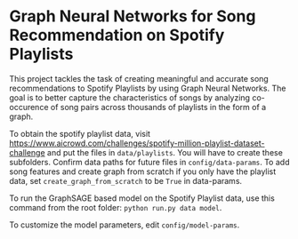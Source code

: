 # Graph Neural Networks for Song Recommendation on Spotify Playlists

This project tackles the task of creating meaningful and accurate song recommendations to Spotify Playlists by using Graph Neural Networks. The goal is to better capture the characteristics of songs by analyzing co-occurence of song pairs across thousands of playlists in the form of a graph.

To obtain the spotify playlist data, visit https://www.aicrowd.com/challenges/spotify-million-playlist-dataset-challenge and put the files in `data/playlists`. You will have to create these subfolders. Confirm data paths for future files in `config/data-params`. To add song features and create graph from scratch if you only have the playlist data, set `create_graph_from_scratch` to be `True` in data-params. 

To run the GraphSAGE based model on the Spotify Playlist data, use this command from the root folder: `python run.py data model`.

To customize the model parameters, edit `config/model-params`.
